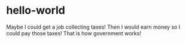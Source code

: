 # hello-world
Maybe I could get a job collecting taxes! Then I would earn money so I could pay those taxes! That is how government works!
